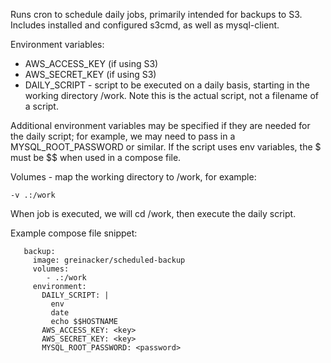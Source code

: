 Runs cron to schedule daily jobs, primarily intended for backups to S3. Includes installed and configured s3cmd, as well as mysql-client.

Environment variables:

- AWS_ACCESS_KEY (if using S3)
- AWS_SECRET_KEY (if using S3)
- DAILY_SCRIPT - script to be executed on a daily basis, starting in the working directory /work. Note this is the actual script, not a filename of a script.

Additional environment variables may be specified if they are needed for the daily script; for example, we may need to pass in a MYSQL_ROOT_PASSWORD or similar. If the script uses env variables, the $ must be $$ when used in a compose file.

Volumes - map the working directory to /work, for example:

`-v .:/work`

When job is executed, we will cd /work, then execute the daily script.

Example compose file snippet:

```
   backup:
     image: greinacker/scheduled-backup
     volumes:
        - .:/work
     environment:
       DAILY_SCRIPT: |
         env
         date
         echo $$HOSTNAME
       AWS_ACCESS_KEY: <key>
       AWS_SECRET_KEY: <key>
       MYSQL_ROOT_PASSWORD: <password>
```
